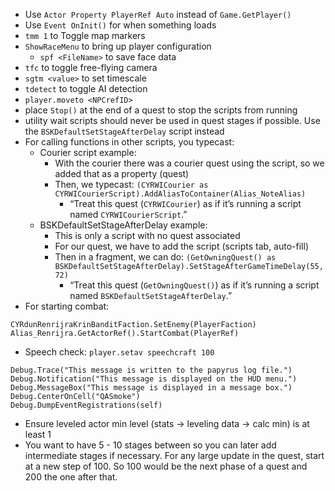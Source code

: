 - Use `Actor Property PlayerRef Auto` instead of `Game.GetPlayer()`
- Use `Event OnInit()` for when something loads
- `tmm 1` to Toggle map markers
- `ShowRaceMenu` to bring up player configuration
	- `spf <FileName>` to save face data
- `tfc` to toggle free-flying camera
- `sgtm <value>`  to set timescale
- `tdetect` to toggle AI detection
- `player.moveto <NPCrefID>`
- place `Stop()` at the end of a quest to stop the scripts from running
- utility wait scripts should never be used in quest stages if possible. Use the `BSKDefaultSetStageAfterDelay` script instead
- For calling functions in other scripts, you typecast:
	- Courier script example:
		- With the courier there was a courier quest using the script, so we added that as a property (quest)
		- Then, we typecast: `(CYRWICourier as CYRWICourierScript).AddAliasToContainer(Alias_NoteAlias)`
			- “Treat this quest (`CYRWICourier`) as if it’s running a script named `CYRWICourierScript`.”
	- BSKDefaultSetStageAfterDelay example:
		- This is only a script with no quest associated
		- For our quest, we have to add the script (scripts tab, auto-fill)
		- Then in a fragment, we can do: `(GetOwningQuest() as BSKDefaultSetStageAfterDelay).SetStageAfterGameTimeDelay(55,72)`
			- “Treat this quest (`GetOwningQuest()`) as if it’s running a script named `BSKDefaultSetStageAfterDelay`.”
- For starting combat:
```
CYRdunRenrijraKrinBanditFaction.SetEnemy(PlayerFaction)
Alias_Renrijra.GetActorRef().StartCombat(PlayerRef)
```
- Speech check: `player.setav speechcraft 100`


```
Debug.Trace("This message is written to the papyrus log file.")
Debug.Notification("This message is displayed on the HUD menu.")
Debug.MessageBox("This message is displayed in a message box.")
Debug.CenterOnCell("QASmoke")
Debug.DumpEventRegistrations(self)
```
- Ensure leveled actor min level (stats -> leveling data -> calc min) is at least 1
- You want to have 5 - 10 stages between so you can later add intermediate stages if necessary. For any large update in the quest, start at a new step of 100. So 100 would be the next phase of a quest and 200 the one after that.